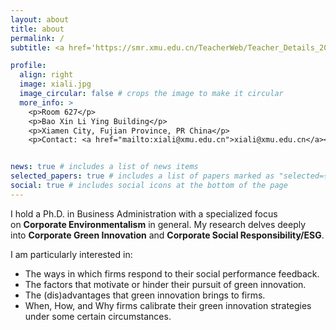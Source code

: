 ```yaml
---
layout: about
title: about
permalink: /
subtitle: <a href='https://smr.xmu.edu.cn/TeacherWeb/Teacher_Details_2022.aspx?User_ID=1256'>School of Management, Xiamen University</a>.

profile:
  align: right
  image: xiali.jpg
  image_circular: false # crops the image to make it circular
  more_info: >
    <p>Room 627</p>
    <p>Bao Xin Li Ying Building</p>
    <p>Xiamen City, Fujian Province, PR China</p>
    <p>Contact: <a href="mailto:xiali@xmu.edu.cn">xiali@xmu.edu.cn</a></p>


news: true # includes a list of news items
selected_papers: true # includes a list of papers marked as "selected={true}"
social: true # includes social icons at the bottom of the page
---
```

I hold a Ph.D. in Business Administration with a specialized focus on **Corporate Environmentalism** in general. My research delves deeply into **Corporate Green Innovation** and **Corporate Social Responsibility/ESG**.

I am particularly interested in:

- The ways in which firms respond to their social performance feedback.
- The factors that motivate or hinder their pursuit of green innovation.
- The (dis)advantages that green innovation brings to firms.
- When, How, and Why firms calibrate their green innovation strategies under some certain circumstances.

